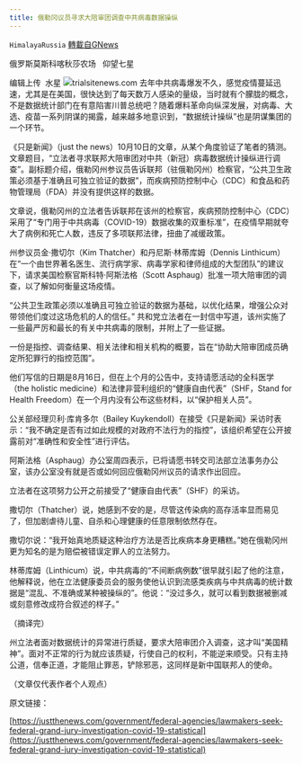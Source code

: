 ```yaml
---
title: 俄勒冈议员寻求大陪审团调查中共病毒数据操纵
---
```

`HimalayaRussia` [轉載自GNews](https://gnews.org/zh-hans/1587808/)

俄罗斯莫斯科喀秋莎农场   仰望七星

编辑上传  水星
![](https://assets.gnews.org/wp-content/uploads/2021/10/O.png)trialsitenews.com
去年中共病毒爆发不久，感觉疫情蔓延迅速，尤其是在美国，很快达到了每天数万人感染的量级，当时就有个朦胧的概念，不是数据统计部门在有意陷害川普总统吧？随着爆料革命向纵深发展，对病毒、大选、疫苗一系列阴谋的揭露，越来越多地意识到，“数据统计操纵”也是阴谋集团的一个环节。

《只是新闻》（just the news）10月10日的文章，从某个角度验证了笔者的猜测。文章题目，“立法者寻求联邦大陪审团对中共（新冠）病毒数据统计操纵进行调查”。副标题介绍，俄勒冈州参议员告诉联邦（驻俄勒冈州）检察官，“公共卫生政策必须基于准确且可独立验证的数据”，而疾病预防控制中心（CDC）和食品和药物管理局（FDA）并没有提供这样的数据。

文章说，俄勒冈州的立法者告诉联邦在该州的检察官，疾病预防控制中心（CDC）采用了“专门用于中共病毒（COVID-19）数据收集的双重标准”，在疫情早期就夸大了病例和死亡人数，违反了多项联邦法律，扭曲了减缓政策。

州参议员金·撒切尔（Kim Thatcher）和丹尼斯·林蒂库姆（Dennis Linthicum）在“一个由世界著名医生、流行病学家、病毒学家和律师组成的大型团队”的建议下，请求美国检察官斯科特·阿斯法格（Scott Asphaug）批准一项大陪审团的调查，以了解如何衡量这场疫情。

“公共卫生政策必须以准确且可独立验证的数据为基础，以优化结果，增强公众对带领他们度过这场危机的人的信任。” 共和党立法者在一封信中写道，该州实施了一些最严厉和最长的有关中共病毒的限制，并附上了一些证据。

一份是指控、调查结果、相关法律和相关机构的概要，旨在“协助大陪审团成员确定所犯罪行的指控范围”。

他们写信的日期是8月16日，但在上个月的公告中，支持请愿活动的全科医学（the holistic medicine）和法律非营利组织的“健康自由代表”（SHF，Stand for Health Freedom）在一个月内没有公布这些材料，以“保护相关人员”。

公关部经理贝利·库肯多尔（Bailey Kuykendoll）在接受《只是新闻》采访时表示：“我不确定是否有过如此规模的对政府不法行为的指控”，该组织希望在公开披露前对“准确性和安全性”进行评估。

阿斯法格（Asphaug）办公室周四表示，已将请愿书转交司法部立法事务办公室，该办公室没有就是否或如何回应俄勒冈州议员的请求作出回应。

立法者在这项努力公开之前接受了“健康自由代表”（SHF）的采访。

撒切尔（Thatcher）说，她感到不安的是，尽管这传染病的高存活率显而易见了，但加剧虐待儿童、自杀和心理健康的任意限制依然存在。

撒切尔说：“我开始真地质疑这种治疗方法是否比疾病本身更糟糕。”她在俄勒冈州更为知名的是为赔偿被错误定罪人的立法努力。

林蒂库姆（Linthicum）说，中共病毒的“不间断病例数”很早就引起了他的注意，他解释说，他在立法健康委员会的服务使他认识到流感类疾病与中共病毒的统计数据是“混乱、不准确或某种被操纵的”。他说：“没过多久，就可以看到数据被删减或刻意修改成符合叙述的样子。”

（摘译完）

州立法者面对数据统计的异常进行质疑，要求大陪审团介入调查，这才叫“美国精神”。面对不正常的行为就应该质疑，行使自己的权利，不能逆来顺受。只有主持公道，信奉正道，才能阻止罪恶，铲除邪恶，这同样是新中国联邦人的使命。

（文章仅代表作者个人观点）

原文链接：

[https://justthenews.com/government/federal-agencies/lawmakers-seek-federal-grand-jury-investigation-covid-19-statistical](https://justthenews.com/government/federal-agencies/lawmakers-seek-federal-grand-jury-investigation-covid-19-statistical)
